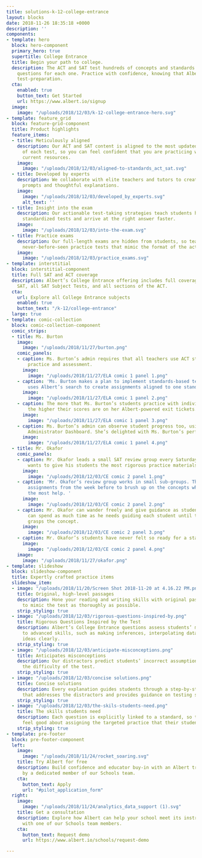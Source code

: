 ```yaml
---
title: solutions-k-12-college-entrance
layout: blocks
date: 2018-11-26 18:35:18 +0000
description: ''
components:
- template: hero
  block: hero-component
  primary_hero: true
  supertitle: College Entrance
  title: Begin your path to college.
  description: The ACT and SAT test hundreds of concepts and standards. We’ve created
    questions for each one. Practice with confidence, knowing that Albert offers comprehensive
    test-preparation.
  cta:
    enabled: true
    button_text: Get Started
    url: https://www.albert.io/signup
  image:
    image: "/uploads/2018/12/03/k-12-college-entrance-hero.svg"
- template: feature_grid
  block: feature-grid-component
  title: Product highlights
  feature_items:
  - title: Meticulously aligned
    description: Our ACT and SAT content is aligned to the most updated specifications
      of each test, so you can feel confident that you are practicing with the most
      current resources.
    image:
      image: "/uploads/2018/12/03/aligned-to-standards_act_sat.svg"
  - title: Developed by experts
    description: We collaborate with elite teachers and tutors to create challenging
      prompts and thoughtful explanations.
    image:
      image: "/uploads/2018/12/03/developed_by_experts.svg"
      alt_text: ''
  - title: Insight into the exam
    description: Our actionable test-taking strategies teach students how to take
      standardized tests and arrive at the right answer faster.
    image:
      image: "/uploads/2018/12/03/into-the-exam.svg"
  - title: Practice exams
    description: Our full-length exams are hidden from students, so teachers can assign
      never-before-seen practice tests that mimic the format of the actual exam
    image:
      image: "/uploads/2018/12/03/practice_exams.svg"
- template: interstitial
  block: interstitial-component
  title: Full SAT and ACT coverage
  description: Albert’s College Entrance offering includes full coverage of the new
    SAT, all SAT Subject Tests, and all sections of the ACT.
  cta:
    url: Explore all College Entrance subjects
    enabled: true
    button_text: "/k-12/college-entrance"
  large: true
- template: comic-collection
  block: comic-collection-component
  comic_strips:
  - title: Ms. Burton
    image:
      image: "/uploads/2018/11/27/burton.png"
    comic_panels:
    - caption: Ms. Burton’s admin requires that all teachers use ACT standards for
        practice and assessment.
      image:
        image: "/uploads/2018/11/27/ELA comic 1 panel 1.png"
    - caption: 'Ms. Burton makes a plan to implement standards-based teaching and
        uses Albert’s search to create assignments aligned to one standard at a time '
      image:
        image: "/uploads/2018/11/27/ELA comic 1 panel 2.png"
    - caption: The more that Ms. Burton’s students practice with individual standards,
        the higher their scores are on her Albert-powered exit tickets.
      image:
        image: "/uploads/2018/11/27/ELA comic 1 panel 3.png"
    - caption: Ms. Burton’s admin can observe student progress too, using the Albert
        Administrator Dashboard. She’s delighted with Ms. Burton’s performance!
      image:
        image: "/uploads/2018/11/27/ELA comic 1 panel 4.png"
  - title: Mr. Okafor
    comic_panels:
    - caption: Mr. Okafor leads a small SAT review group every Saturday morning. He
        wants to give his students the most rigorous practice materials he can.
      image:
        image: "/uploads/2018/12/03/CE comic 2 panel 1.png"
    - caption: 'Mr. Okafor’s review group works in small sub-groups. The use their
        assignments from the week before to brush up on the concepts where they need
        the most help. '
      image:
        image: "/uploads/2018/12/03/CE comic 2 panel 2.png"
    - caption: Mr. Okafor can wander freely and give guidance as students work. He
        can spend as much time as he needs guiding each student until the student
        grasps the concept.
      image:
        image: "/uploads/2018/12/03/CE comic 2 panel 3.png"
    - caption: Mr. Okafor’s students have never felt so ready for a standardized test!
      image:
        image: "/uploads/2018/12/03/CE comic 2 panel 4.png"
    image:
      image: "/uploads/2018/11/27/okafor.png"
- template: slideshow
  block: slideshow-component
  title: Expertly crafted practice items
  slideshow_item:
  - image: "/uploads/2018/11/20/Screen Shot 2018-11-20 at 4.16.22 PM.png"
    title: Original, high-level passages
    description: Hone your reading and writing skills with original passages crafted
      to mimic the test as thoroughly as possible.
    strip_styling: true
  - image: "/uploads/2018/12/03/rigorous-questions-inspired-by.png"
    title: Rigorous Questions Inspired by the Test
    description: Albert’s College Entrance questions assess students’ mastery of basic
      to advanced skills, such as making inferences, interpolating data, and communicating
      ideas clearly.
    strip_styling: true
  - image: "/uploads/2018/12/03/anticipate-misconceptions.png"
    title: Anticipates misconceptions
    description: Our distractors predict students’ incorrect assumptions, mimicking
      the difficulty of the test.
    strip_styling: true
  - image: "/uploads/2018/12/03/concise solutions.png"
    title: Concise solutions
    description: Every explanation guides students through a step-by-step process
      that addresses the distractors and provides guidance on testing strategies.
    strip_styling: true
  - image: "/uploads/2018/12/03/the-skils-students-need.png"
    title: The skills students need
    description: Each question is explicitly linked to a standard, so teachers can
      feel good about assigning the targeted practice that their students need.
    strip_styling: true
- template: pre-footer
  block: pre-footer-component
  left:
    image:
      image: "/uploads/2018/11/24/rocket_soaring.svg"
    title: Try Albert for free
    description: Build confidence and educator buy-in with an Albert trial supported
      by a dedicated member of our Schools team.
    cta:
      button_text: Apply
      url: "#pilot_application_form"
  right:
    image:
      image: "/uploads/2018/11/24/analytics_data_support (1).svg"
    title: Get a consultation
    description: Explore how Albert can help your school meet its instructional goals
      with one of our Schools team members.
    cta:
      button_text: Request demo
      url: https://www.albert.io/schools/request-demo

---
```

